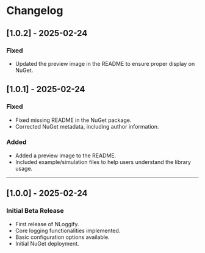 # Changelog

## [1.0.2] - 2025-02-24
### Fixed
- Updated the preview image in the README to ensure proper display on NuGet.

## [1.0.1] - 2025-02-24  
### Fixed  
- Fixed missing README in the NuGet package.  
- Corrected NuGet metadata, including author information.  

### Added  
- Added a preview image to the README.  
- Included example/simulation files to help users understand the library usage.  

---

## [1.0.0] - 2025-02-24  
### Initial Beta Release  
- First release of NLoggify.  
- Core logging functionalities implemented.  
- Basic configuration options available.  
- Initial NuGet deployment.  